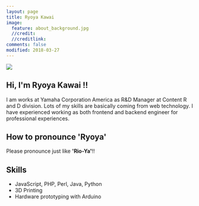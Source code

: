 ```yaml
---
layout: page
title: Ryoya Kawai
image:
  feature: about_background.jpg
  //credit: 
  //creditlink: 
comments: false
modified: 2018-03-27
---
```


<img class="about-profile" src="{{ site.url }}/images/avatar.jpg">
<h2 class="hiryoya">Hi, I'm Ryoya Kawai !!</h2>
I am works at Yamaha Corporation America as R&D Manager at Content R and D division. Lots of my skills are basically coming from web technology. I have experienced working as both frontend and backend engineer for professional experiences.
<br clear="left">

## How to pronounce 'Ryoya'
Please pronounce just like **'Rio-Ya'**!!

## Skills
* JavaScript, PHP, Perl, Java, Python
* 3D Printing
* Hardware prototyping with Arduino 



